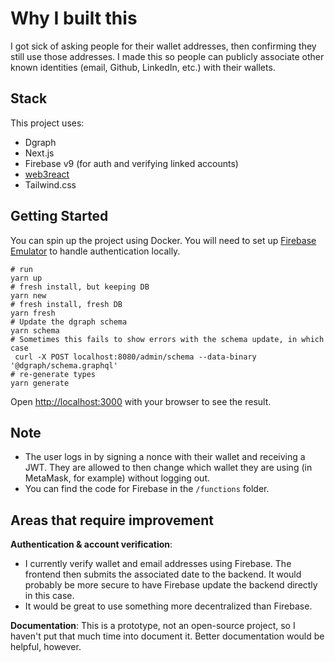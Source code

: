# Why I built this

I got sick of asking people for their wallet addresses, then confirming they still use those addresses. I made this so people can publicly associate other known identities (email, Github, LinkedIn, etc.) with their wallets.

## Stack
This project uses:
* Dgraph
* Next.js
* Firebase v9 (for auth and verifying linked accounts)
* [web3react](https://github.com/NoahZinsmeister/web3-react)
* Tailwind.css


## Getting Started

You can spin up the project using Docker. You will need to set up [Firebase Emulator](https://firebase.google.com/docs/emulator-suite) to handle authentication locally. 

```
# run
yarn up
# fresh install, but keeping DB
yarn new
# fresh install, fresh DB
yarn fresh
# Update the dgraph schema
yarn schema 
# Sometimes this fails to show errors with the schema update, in which case
 curl -X POST localhost:8080/admin/schema --data-binary '@dgraph/schema.graphql'
# re-generate types
yarn generate
```

Open [http://localhost:3000](http://localhost:3000) with your browser to see the result.

## Note
* The user logs in by signing a nonce with their wallet and receiving a JWT. They are allowed to then change which wallet they are using (in MetaMask, for example) without logging out. 
* You can find the code for Firebase in the `/functions` folder.

## Areas that require improvement

**Authentication & account verification**: 
* I currently verify wallet and email addresses using Firebase. The frontend then submits the associated date to the backend. It would probably be more secure to have Firebase update the backend directly in this case.
* It would be great to use something more decentralized than Firebase.

**Documentation**: 
This is a prototype, not an open-source project, so I haven't put that much time into document it. Better documentation would be helpful, however.